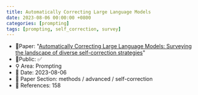```yaml
---
title: Automatically Correcting Large Language Models
date: 2023-08-06 00:00:00 +0800
categories: [prompting]
tags: [prompting, self_correction, survey]
---
```


- 📙Paper: "[Automatically Correcting Large Language Models: Surveying the landscape of diverse self-correction strategies](https://www.semanticscholar.org/paper/Automatically-Correcting-Large-Language-Models%3A-the-Pan-Saxon/a88a71d213447f4c0ac8949cd150d13956316526)"
- 🔑Public: ✅
- ⚲ Area: Prompting
- 📅 Date: 2023-08-06
- 🔎 Paper Section: methods / advanced / self-correction
- 📝 References: 158
